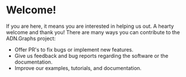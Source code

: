 # Welcome!

If you are here, it means you are interested in helping us out. A hearty welcome and thank you! There are many ways you can contribute to the ADN.Graphs project:

* Offer PR's to fix bugs or implement new features.
* Give us feedback and bug reports regarding the software or the documentation.
* Improve our examples, tutorials, and documentation.
